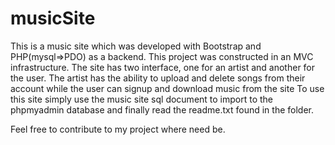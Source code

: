 # musicSite
This is a music site which was developed with Bootstrap and PHP(mysql=>PDO) as a backend.
This project was constructed in an MVC infrastructure.
The site has two interface, one for an artist and another for the user. The artist has the ability to upload and delete songs from their account while the user can signup and download music from the site
To use this site simply use the music site sql document to import to the phpmyadmin database and finally read the readme.txt found in the folder.

Feel free to contribute to my project where need be.
